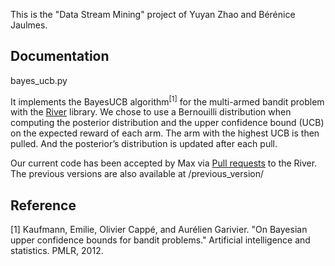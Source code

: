 This is the "Data Stream Mining" project of Yuyan Zhao and Bérénice Jaulmes.

## Documentation
  bayes_ucb.py

It implements the BayesUCB algorithm<sup>[1]</sup> for the multi-armed bandit problem with the [River](https://github.com/online-ml/river/tree/main) library. 
We chose to use a Bernouilli distribution when computing the posterior distribution and the upper confidence bound (UCB) on the expected reward of each arm. The arm with the highest UCB is then pulled. And the posterior’s distribution is updated after each pull.

Our current code has been accepted by Max via [Pull requests](https://github.com/yuyan2000/river/blob/main/river/bandit/bayes_ucb.py) to the River. The previous versions are also available at /previous_version/





## Reference
[1] Kaufmann, Emilie, Olivier Cappé, and Aurélien Garivier. "On Bayesian upper confidence bounds for bandit problems." Artificial intelligence and statistics. PMLR, 2012.

